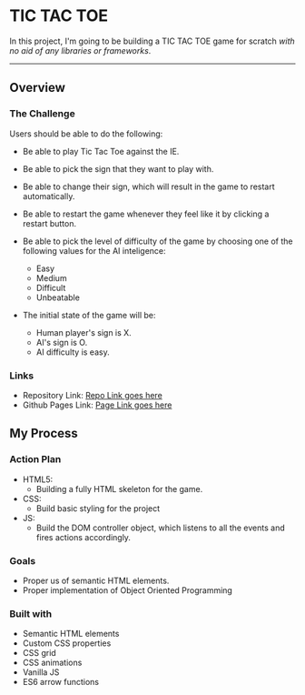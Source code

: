 # TIC TAC TOE

In this project, I'm going to be building a TIC TAC TOE game for scratch _with no aid of any libraries or frameworks_.

---

## Overview

### The Challenge
Users should be able to do the following: 

* Be able to play Tic Tac Toe against the IE.
* Be able to pick the sign that they want to play with.

* Be able to change their sign, which will result in the game to restart automatically.

* Be able to restart the game whenever they feel like it by clicking a restart button.

* Be able to pick the level of difficulty of the game by choosing one of the following values for the AI inteligence:

    * Easy
    * Medium
    * Difficult
    * Unbeatable
* The initial state of the game will be:
    * Human player's sign is X.
    * AI's sign is O.
    * AI difficulty is easy.

### Links

* Repository Link: [Repo Link goes here](https://www.example.com)
* Github Pages Link: [Page Link goes here](https://www.example.com)


## My Process 


### Action Plan

* HTML5:
    * Building a fully HTML skeleton for the game.
* CSS: 
    * Build basic styling for the project
* JS:
    * Build the DOM controller object, which listens to all the events and fires actions accordingly.

### Goals 

* Proper us of semantic HTML elements.
* Proper implementation of Object Oriented Programming

### Built with 

* Semantic HTML elements
* Custom CSS properties
* CSS grid
* CSS animations
* Vanilla JS
* ES6 arrow functions

    






